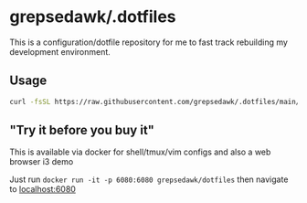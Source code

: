 # grepsedawk/.dotfiles

This is a configuration/dotfile repository for me to fast track rebuilding my development environment.

## Usage

```bash
curl -fsSL https://raw.githubusercontent.com/grepsedawk/.dotfiles/main/install | bash
```

## "Try it before you buy it"

This is available via docker for shell/tmux/vim configs and also a web browser i3 demo

Just run `docker run -it -p 6080:6080 grepsedawk/dotfiles` then navigate to [localhost:6080](localhost:6080)
